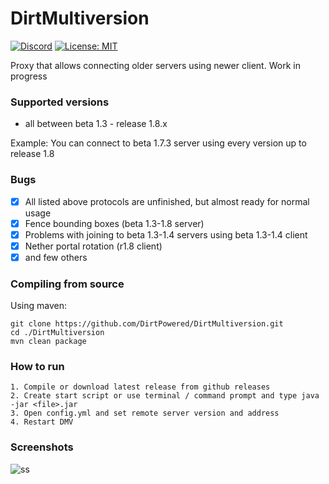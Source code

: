 # DirtMultiversion
[![Discord](https://img.shields.io/discord/684429844947271767.svg?label=Discord)](https://discord.gg/v6xsRdc)
[![License: MIT](https://img.shields.io/badge/license-MIT-red.svg)](LICENSE)

Proxy that allows connecting older servers using newer client. Work in progress

### Supported versions
- all between beta 1.3 - release 1.8.x

Example: You can connect to beta 1.7.3 server using every version up to release 1.8

### Bugs
- [x] All listed above protocols are unfinished, but almost ready for normal usage
- [X] Fence bounding boxes (beta 1.3-1.8 server)
- [X] Problems with joining to beta 1.3-1.4 servers using beta 1.3-1.4 client
- [X] Nether portal rotation (r1.8 client)  
- [x] and few others

### Compiling from source
Using maven:
```
git clone https://github.com/DirtPowered/DirtMultiversion.git
cd ./DirtMultiversion
mvn clean package
```

### How to run
```
1. Compile or download latest release from github releases
2. Create start script or use terminal / command prompt and type java -jar <file>.jar
3. Open config.yml and set remote server version and address
4. Restart DMV
```

### Screenshots
![ss](https://i.imgur.com/YbFP7G2.png)